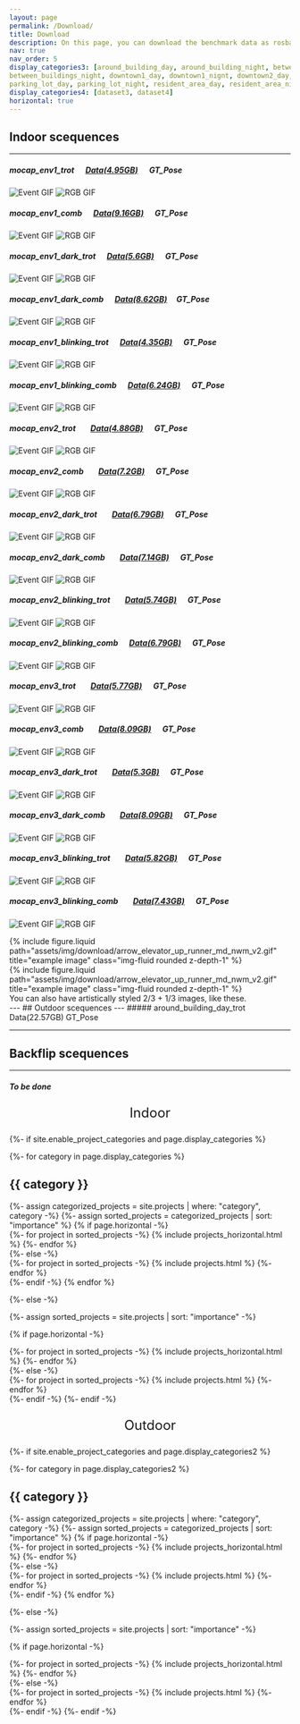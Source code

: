 ```yaml
---
layout: page
permalink: /Download/
title: Download
description: On this page, you can download the benchmark data as rosbag or use our toolbox to select data topics you are interested in to create customized data.
nav: true
nav_order: 5
display_categories3: [around_building_day, around_building_night, between_buildings_day, 
between_buildings_night, downtown1_day, downtown1_nignt, downtown2_day, downtown2_night, forest_day, forest_night, grass_day, grass_night, 
parking_lot_day, parking_lot_night, resident_area_day, resident_area_night, sidewalk2_day, sidewalk2_night, sidewalk1_day, sidewalk1_night]
display_categories4: [dataset3, dataset4]
horizontal: true
---
```

## Indoor scequences
---
##### mocap_env1_trot &nbsp;&nbsp;&nbsp;&nbsp; [Data(4.95GB)](https://drive.google.com/file/d/1BGD_9tUYrxLmVhRj3dp_Tz5M5Fj--__2/view?usp=drive_link) &nbsp;&nbsp;&nbsp;&nbsp; GT_Pose

![Event GIF](https://raw.githubusercontent.com/DARoSLab/EAGLE/main/assets/img/download/arrow_elevator_up_runner_md_nwm_v2.gif) ![RGB GIF](https://raw.githubusercontent.com/DARoSLab/EAGLE/main/assets/img/download/arrow_elevator_up_runner_md_nwm_v2.gif)


##### mocap_env1_comb   &nbsp;&nbsp;&nbsp;&nbsp; [Data(9.16GB)](https://drive.google.com/file/d/11WOnzdbziy5FDo6UnJrjM8Kd-H-3-1lU/view?usp=drive_link) &nbsp;&nbsp;&nbsp;&nbsp;   GT_Pose

![Event GIF](https://raw.githubusercontent.com/DARoSLab/EAGLE/main/assets/img/download/arrow_elevator_up_runner_md_nwm_v2.gif) ![RGB GIF](https://raw.githubusercontent.com/DARoSLab/EAGLE/main/assets/img/download/arrow_elevator_up_runner_md_nwm_v2.gif)

##### mocap_env1_dark_trot  &nbsp;&nbsp;&nbsp;&nbsp;  [Data(5.6GB)](https://drive.google.com/drive/folders/1Px7eEoJTiH0b44fHcex1O6TRuthmJ_ky?usp=drive_link)    &nbsp;&nbsp;&nbsp;&nbsp; GT_Pose
![Event GIF](https://raw.githubusercontent.com/DARoSLab/EAGLE/main/assets/img/download/arrow_elevator_up_runner_md_nwm_v2.gif) ![RGB GIF](https://raw.githubusercontent.com/DARoSLab/EAGLE/main/assets/img/download/arrow_elevator_up_runner_md_nwm_v2.gif)

##### mocap_env1_dark_comb  &nbsp;&nbsp;&nbsp;&nbsp; [Data(8.62GB)](https://drive.google.com/file/d/1-4nVczavTWgmQYKE-Slg4ZwTZ6keI9Uc/view?usp=drive_link)   &nbsp;&nbsp;&nbsp;&nbsp;GT_Pose
![Event GIF](https://raw.githubusercontent.com/DARoSLab/EAGLE/main/assets/img/download/arrow_elevator_up_runner_md_nwm_v2.gif) ![RGB GIF](https://raw.githubusercontent.com/DARoSLab/EAGLE/main/assets/img/download/arrow_elevator_up_runner_md_nwm_v2.gif)


##### mocap_env1_blinking_trot   &nbsp;&nbsp;&nbsp;&nbsp; [Data(4.35GB)](https://drive.google.com/file/d/1wbFXGdfR-bmmiUjUgGQfs9vrY43Kj1Nn/view?usp=drive_link)  &nbsp;&nbsp;&nbsp;&nbsp;  GT_Pose
![Event GIF](https://raw.githubusercontent.com/DARoSLab/EAGLE/main/assets/img/download/arrow_elevator_up_runner_md_nwm_v2.gif) ![RGB GIF](https://raw.githubusercontent.com/DARoSLab/EAGLE/main/assets/img/download/arrow_elevator_up_runner_md_nwm_v2.gif)

##### mocap_env1_blinking_comb   &nbsp;&nbsp;&nbsp;&nbsp; [Data(6.24GB)](https://drive.google.com/file/d/1wbFXGdfR-bmmiUjUgGQfs9vrY43Kj1Nn/view?usp=drive_link)  &nbsp;&nbsp;&nbsp;&nbsp;  GT_Pose
![Event GIF](https://raw.githubusercontent.com/DARoSLab/EAGLE/main/assets/img/download/arrow_elevator_up_runner_md_nwm_v2.gif) ![RGB GIF](https://raw.githubusercontent.com/DARoSLab/EAGLE/main/assets/img/download/arrow_elevator_up_runner_md_nwm_v2.gif)

##### mocap_env2_trot  &nbsp;&nbsp;&nbsp;&nbsp;&nbsp;&nbsp; [Data(4.88GB)](https://drive.google.com/file/d/1lR6j_C_I0zbpcf8u6bAN6YtdueVpTx0s/view?usp=drive_link)   &nbsp;&nbsp;&nbsp;&nbsp; GT_Pose
![Event GIF](https://raw.githubusercontent.com/DARoSLab/EAGLE/main/assets/img/download/arrow_elevator_up_runner_md_nwm_v2.gif) ![RGB GIF](https://raw.githubusercontent.com/DARoSLab/EAGLE/main/assets/img/download/arrow_elevator_up_runner_md_nwm_v2.gif)

##### mocap_env2_comb  &nbsp;&nbsp;&nbsp;&nbsp;&nbsp;&nbsp; [Data(7.2GB)](https://drive.google.com/file/d/1-A5-S9oGCumRPVMZlvb-s7DgUyr4pSlx/view?usp=drive_link)   &nbsp;&nbsp;&nbsp;&nbsp; GT_Pose
![Event GIF](https://raw.githubusercontent.com/DARoSLab/EAGLE/main/assets/img/download/arrow_elevator_up_runner_md_nwm_v2.gif) ![RGB GIF](https://raw.githubusercontent.com/DARoSLab/EAGLE/main/assets/img/download/arrow_elevator_up_runner_md_nwm_v2.gif)

##### mocap_env2_dark_trot  &nbsp;&nbsp;&nbsp;&nbsp;&nbsp;&nbsp; [Data(6.79GB)](https://drive.google.com/file/d/1TsKl31X4QFbeor91ub-d7KkiN0Qnx9Gt/view?usp=drive_link)   &nbsp;&nbsp;&nbsp;&nbsp; GT_Pose
![Event GIF](https://raw.githubusercontent.com/DARoSLab/EAGLE/main/assets/img/download/arrow_elevator_up_runner_md_nwm_v2.gif) ![RGB GIF](https://raw.githubusercontent.com/DARoSLab/EAGLE/main/assets/img/download/arrow_elevator_up_runner_md_nwm_v2.gif)

##### mocap_env2_dark_comb  &nbsp;&nbsp;&nbsp;&nbsp;&nbsp;&nbsp; [Data(7.14GB)](https://drive.google.com/file/d/1hgHRqF8yqSwpp0tQOytDvYpGBV_S4nNr/view?usp=drive_link)   &nbsp;&nbsp;&nbsp;&nbsp; GT_Pose
![Event GIF](https://raw.githubusercontent.com/DARoSLab/EAGLE/main/assets/img/download/arrow_elevator_up_runner_md_nwm_v2.gif) ![RGB GIF](https://raw.githubusercontent.com/DARoSLab/EAGLE/main/assets/img/download/arrow_elevator_up_runner_md_nwm_v2.gif)

##### mocap_env2_blinking_trot   &nbsp;&nbsp;&nbsp;&nbsp;&nbsp;&nbsp; [Data(5.74GB)](https://drive.google.com/file/d/1tQJheqcHqVY1xZfM6Np4su6BNKnvFcOF/view?usp=drive_link)   &nbsp;&nbsp;&nbsp;&nbsp; GT_Pose
![Event GIF](https://raw.githubusercontent.com/DARoSLab/EAGLE/main/assets/img/download/arrow_elevator_up_runner_md_nwm_v2.gif) ![RGB GIF](https://raw.githubusercontent.com/DARoSLab/EAGLE/main/assets/img/download/arrow_elevator_up_runner_md_nwm_v2.gif)

##### mocap_env2_blinking_comb   &nbsp;&nbsp;&nbsp;&nbsp; [Data(6.79GB)](https://drive.google.com/file/d/1E-itZRymx1DXkQrBwdDk5ZwcuDSFjoeu/view?usp=drive_link)  &nbsp;&nbsp;&nbsp;&nbsp;  GT_Pose
![Event GIF](https://raw.githubusercontent.com/DARoSLab/EAGLE/main/assets/img/download/arrow_elevator_up_runner_md_nwm_v2.gif) ![RGB GIF](https://raw.githubusercontent.com/DARoSLab/EAGLE/main/assets/img/download/arrow_elevator_up_runner_md_nwm_v2.gif)





##### mocap_env3_trot  &nbsp;&nbsp;&nbsp;&nbsp;&nbsp;&nbsp; [Data(5.77GB)](https://drive.google.com/file/d/1jgbOlbcmgtZIh7B_oy0DDQgVZO6Y55rz/view?usp=drive_link)   &nbsp;&nbsp;&nbsp;&nbsp; GT_Pose
![Event GIF](https://raw.githubusercontent.com/DARoSLab/EAGLE/main/assets/img/download/arrow_elevator_up_runner_md_nwm_v2.gif) ![RGB GIF](https://raw.githubusercontent.com/DARoSLab/EAGLE/main/assets/img/download/arrow_elevator_up_runner_md_nwm_v2.gif)

##### mocap_env3_comb   &nbsp;&nbsp;&nbsp;&nbsp;&nbsp;&nbsp; [Data(8.09GB)](https://drive.google.com/file/d/1HIyYoeVVZG4XnAAUYngqIHNBSlsTh_zW/view?usp=drive_link)   &nbsp;&nbsp;&nbsp;&nbsp; GT_Pose
![Event GIF](https://raw.githubusercontent.com/DARoSLab/EAGLE/main/assets/img/download/arrow_elevator_up_runner_md_nwm_v2.gif) ![RGB GIF](https://raw.githubusercontent.com/DARoSLab/EAGLE/main/assets/img/download/arrow_elevator_up_runner_md_nwm_v2.gif)

##### mocap_env3_dark_trot  &nbsp;&nbsp;&nbsp;&nbsp;&nbsp;&nbsp; [Data(5.3GB)](https://drive.google.com/file/d/1883jSENIdaZckOdWMNEoL0krN51LqBFc/view?usp=drive_link)   &nbsp;&nbsp;&nbsp;&nbsp; GT_Pose
![Event GIF](https://raw.githubusercontent.com/DARoSLab/EAGLE/main/assets/img/download/arrow_elevator_up_runner_md_nwm_v2.gif) ![RGB GIF](https://raw.githubusercontent.com/DARoSLab/EAGLE/main/assets/img/download/arrow_elevator_up_runner_md_nwm_v2.gif)

##### mocap_env3_dark_comb   &nbsp;&nbsp;&nbsp;&nbsp;&nbsp;&nbsp; [Data(8.09GB)](https://drive.google.com/file/d/1HIyYoeVVZG4XnAAUYngqIHNBSlsTh_zW/view?usp=drive_link)   &nbsp;&nbsp;&nbsp;&nbsp; GT_Pose
![Event GIF](https://raw.githubusercontent.com/DARoSLab/EAGLE/main/assets/img/download/arrow_elevator_up_runner_md_nwm_v2.gif) ![RGB GIF](https://raw.githubusercontent.com/DARoSLab/EAGLE/main/assets/img/download/arrow_elevator_up_runner_md_nwm_v2.gif)

##### mocap_env3_blinking_trot  &nbsp;&nbsp;&nbsp;&nbsp;&nbsp;&nbsp; [Data(5.82GB)](https://drive.google.com/file/d/1nRDREfMo1dAmKKjZwevVbLNgpYeW1-JG/view?usp=drive_link)   &nbsp;&nbsp;&nbsp;&nbsp; GT_Pose
![Event GIF](https://raw.githubusercontent.com/DARoSLab/EAGLE/main/assets/img/download/arrow_elevator_up_runner_md_nwm_v2.gif) ![RGB GIF](https://raw.githubusercontent.com/DARoSLab/EAGLE/main/assets/img/download/arrow_elevator_up_runner_md_nwm_v2.gif)

##### mocap_env3_blinking_comb   &nbsp;&nbsp;&nbsp;&nbsp;&nbsp;&nbsp; [Data(7.43GB)](https://drive.google.com/file/d/1Df9-Xi75YhEjwMa4jV91V0aclqA0faHF/view?usp=drive_link)   &nbsp;&nbsp;&nbsp;&nbsp; GT_Pose
![Event GIF](https://raw.githubusercontent.com/DARoSLab/EAGLE/main/assets/img/download/arrow_elevator_up_runner_md_nwm_v2.gif) ![RGB GIF](https://raw.githubusercontent.com/DARoSLab/EAGLE/main/assets/img/download/arrow_elevator_up_runner_md_nwm_v2.gif)

<div class="row justify-content-sm-center">
    <div class="col-sm-8 mt-3 mt-md-0">
        {% include figure.liquid path="assets/img/download/arrow_elevator_up_runner_md_nwm_v2.gif" title="example image" class="img-fluid rounded z-depth-1" %}
    </div>
    <div class="col-sm-4 mt-3 mt-md-0">
        {% include figure.liquid path="assets/img/download/arrow_elevator_up_runner_md_nwm_v2.gif" title="example image" class="img-fluid rounded z-depth-1" %}
    </div>
</div>
<div class="caption">
    You can also have artistically styled 2/3 + 1/3 images, like these.
</div>
---
## Outdoor scequences
---
##### around_building_day_trot    Data(22.57GB)    GT_Pose





---
## Backflip scequences
---
##### To be done



<!-- pages/projects.md -->
<div class="projects">
  <div style="text-align: center; font-size: 24px;">
    <p>Indoor</p>
  </div>

{%- if site.enable_project_categories and page.display_categories %}
  <!-- Display categorized projects -->
  {%- for category in page.display_categories %}
  <h2 class="category">{{ category }}</h2>
  {%- assign categorized_projects = site.projects | where: "category", category -%}
  {%- assign sorted_projects = categorized_projects | sort: "importance" %}
  <!-- Generate cards for each project -->
  {% if page.horizontal -%}
  <div class="container">
    <div class="row row-cols-2">
    {%- for project in sorted_projects -%}
      {% include projects_horizontal.html %}
    {%- endfor %}
    </div>
  </div>
  {%- else -%}
  <div class="grid">
    {%- for project in sorted_projects -%}
      {% include projects.html %}
    {%- endfor %}
  </div>
  {%- endif -%}
  {% endfor %}

{%- else -%}
<!-- Display projects without categories -->
  {%- assign sorted_projects = site.projects | sort: "importance" -%}
  <!-- Generate cards for each project -->
  {% if page.horizontal -%}
  <div class="container">
    <div class="row row-cols-2">
    {%- for project in sorted_projects -%}
      {% include projects_horizontal.html %}
    {%- endfor %}
    </div>
  </div>
  {%- else -%}
  <div class="grid">
    {%- for project in sorted_projects -%}
      {% include projects.html %}
    {%- endfor %}
  </div>
  {%- endif -%}
{%- endif -%}
</div>


<!-- pages/projects.md -->
<div class="projects">
  <div style="text-align: center; font-size: 24px;">
    <p>Outdoor</p>
  </div>

{%- if site.enable_project_categories and page.display_categories2 %}
  <!-- Display categorized projects -->
  {%- for category in page.display_categories2 %}
  <h2 class="category">{{ category }}</h2>
  {%- assign categorized_projects = site.projects | where: "category", category -%}
  {%- assign sorted_projects = categorized_projects | sort: "importance" %}
  <!-- Generate cards for each project -->
  {% if page.horizontal -%}
  <div class="container">
    <div class="row row-cols-2">
    {%- for project in sorted_projects -%}
      {% include projects_horizontal.html %}
    {%- endfor %}
    </div>
  </div>
  {%- else -%}
  <div class="grid">
    {%- for project in sorted_projects -%}
      {% include projects.html %}
    {%- endfor %}
  </div>
  {%- endif -%}
  {% endfor %}

{%- else -%}
<!-- Display projects without categories -->
  {%- assign sorted_projects = site.projects | sort: "importance" -%}
  <!-- Generate cards for each project -->
  {% if page.horizontal -%}
  <div class="container">
    <div class="row row-cols-2">
    {%- for project in sorted_projects -%}
      {% include projects_horizontal.html %}
    {%- endfor %}
    </div>
  </div>
  {%- else -%}
  <div class="grid">
    {%- for project in sorted_projects -%}
      {% include projects.html %}
    {%- endfor %}
  </div>
  {%- endif -%}
{%- endif -%}
</div>

